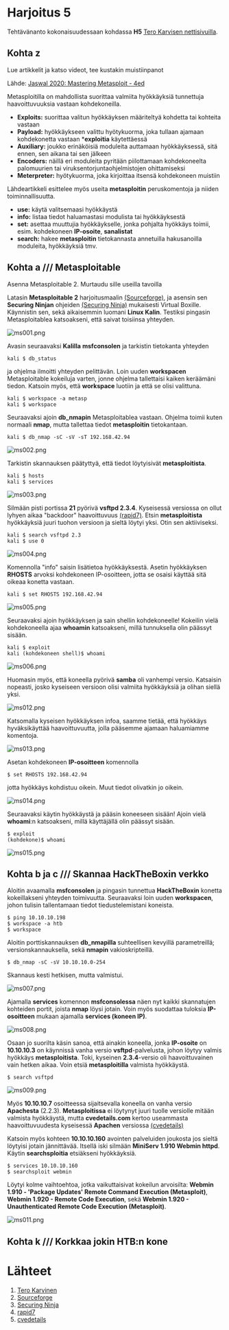 # Harjoitus 5

Tehtävänanto kokonaisuudessaan kohdassa **H5** [Tero Karvisen nettisivuilla](http://terokarvinen.com/2020/tunkeutumistestaus-kurssi-pentest-course-ict4tn027-3006-autumn-2020/).

## Kohta z

Lue artikkelit ja katso videot, tee kustakin muistiinpanot

Lähde: [Jaswal 2020: Mastering Metasploit - 4ed](https://www.oreilly.com/library/view/mastering-metasploit-/9781838980078/B15076_01_Final_ASB_ePub.xhtml#_idParaDest-30
)

Metasploitilla on mahdollista suorittaa valmiita hyökkäyksiä tunnettuja haavoittuvuuksia vastaan kohdekoneilla.

  * **Exploits:** suorittaa valitun hyökkäyksen määriteltyä kohdetta tai kohteita vastaan
  * **Payload:** hyökkäykseen valittu hyötykuorma, joka tullaan ajamaan kohdekonetta vastaan ***exploitia** käytettäessä
  * **Auxiliary:** joukko erinäköisiä moduleita auttamaan hyökkäyksessä, sitä ennen, sen aikana tai sen jälkeen
  * **Encoders:** näillä eri moduleita pyritään piilottamaan kohdekoneelta palomuurien tai viruksentorjuntaohjelmistojen ohittamiseksi
  * **Meterpreter:** hyötykuorma, joka kirjoittaa itsensä kohdekoneen muistiin

Lähdeartikkeli esittelee myös useita **metasploitin** peruskomentoja ja niiden toiminnallisuutta.

  * **use:** käytä valitsemaasi hyökkäystä
  * **info:** listaa tiedot haluamastasi modulista tai hyökkäyksestä
  * **set:** asettaa muuttujia hyökkäykselle, jonka pohjalta hyökkäys toimii, esim. kohdekoneen **IP-osoite**, **sanalistat**
  * **search:** hakee **metasploitin** tietokannasta annetuilla hakusanoilla moduleita, hyökkäyksiä tmv.


## Kohta a /// Metasploitable

Asenna Metasploitable 2. Murtaudu sille useilla tavoilla

Latasin **Metasploitable 2** harjoitusmaalin [(Sourceforge)](https://sourceforge.net/projects/metasploitable/), ja asensin sen **Securing Ninjan** ohjeiden [(Securing Ninja)](https://securingninja.com/how-to-install-metasploitable-in-virtualbox/) mukaisesti Virtual Boxille. Käynnistin sen, sekä aikaisemmin luomani **Linux Kalin**. Testiksi pingasin Metasploitablea katsoakseni, että saivat toisiinsa yhteyden.

![ms001.png](./kuvat/ms001.png)

Avasin seuraavaksi **Kalilla** **msfconsolen** ja tarkistin tietokanta yhteyden

    kali $ db_status

ja ohjelma ilmoitti yhteyden pelittävän. Loin uuden **workspacen** Metasploitable kokeiluja varten, jonne ohjelma tallettaisi kaiken keräämäni tiedon. Katsoin myös, että **workspace** luotiin ja että se olisi valittuna.

    kali $ workspace -a metasp
    kali $ workspace

Seuraavaksi ajoin **db_nmapin** Metasploitablea vastaan. Ohjelma toimii kuten normaali **nmap**, mutta tallettaa tiedot **metasploitin** tietokantaan.

    kali $ db_nmap -sC -sV -sT 192.168.42.94

![ms002.png](./kuvat/ms002.png)

Tarkistin skannauksen päätyttyä, että tiedot löytyisivät **metasploitista**.

    kali $ hosts
    kali $ services

![ms003.png](./kuvat/ms003.png)

Silmään pisti portissa **21** pyörivä **vsftpd 2.3.4**. Kyseisessä versiossa on ollut lyhyen aikaa "backdoor" haavoittuvuus [(rapid7)](https://www.rapid7.com/db/modules/exploit/unix/ftp/vsftpd_234_backdoor/). Etsin **metasploitista** hyökkäyksiä juuri tuohon versioon ja sieltä löytyi yksi. Otin sen aktiiviseksi.

    kali $ search vsftpd 2.3
    kali $ use 0

![ms004.png](./kuvat/ms004.png)

Komennolla "info" saisin lisätietoa hyökkäyksestä. Asetin hyökkäyksen **RHOSTS** arvoksi kohdekoneen IP-osoitteen, jotta se osaisi käyttää sitä oikeaa konetta vastaan.

    kali $ set RHOSTS 192.168.42.94

![ms005.png](./kuvat/ms005.png)

Seuraavaksi ajoin hyökkäyksen ja sain shellin kohdekoneelle! Kokeilin vielä kohdekoneella ajaa **whoamin** katsoakseni, millä tunnuksella olin päässyt sisään.

    kali $ exploit
    kali (kohdekoneen shell)$ whoami

![ms006.png](./kuvat/ms006.png)


Huomasin myös, että koneella pyörivä **samba** oli vanhempi versio. Katsaisin nopeasti, josko kyseiseen versioon olisi valmiita hyökkäyksiä ja olihan siellä yksi.

![ms012.png](./kuvat/ms012.png)

Katsomalla kyseisen hyökkäyksen infoa, saamme tietää, että hyökkäys hyväksikäyttää haavoittuvuutta, jolla pääsemme ajamaan haluamiamme komentoja.

![ms013.png](./kuvat/ms013.png)

Asetan kohdekoneen **IP-osoitteen** komennolla

    $ set RHOSTS 192.168.42.94

jotta hyökkäys kohdistuu oikein. Muut tiedot olivatkin jo oikein.

![ms014.png](./kuvat/ms014.png)

Seuraavaksi käytin hyökkäystä ja pääsin koneeseen sisään! Ajoin vielä **whoami**:n katsoakseni, millä käyttäjällä olin päässyt sisään.

    $ exploit
    (kohdekone)$ whoami

![ms015.png](./kuvat/ms015.png)

## Kohta b ja c /// Skannaa HackTheBoxin verkko

Aloitin avaamalla **msfconsolen** ja pingasin tunnettua **HackTheBoxin** konetta kokeillakseni yhteyden toimivuutta. Seuraavaksi loin uuden **workspacen**, johon tulisin tallentamaan tiedot tiedustelemistani koneista.

    $ ping 10.10.10.198
    $ workspace -a htb
    $ workspace

Aloitin porttiskannauksen **db_nmapilla** suhteellisen kevyillä parametreillä; versionskannauksella, sekä **nmapin** vakioskripteillä.

    $ db_nmap -sC -sV 10.10.10.0-254

Skannaus kesti hetkisen, mutta valmistui.

![ms007.png](./kuvat/ms007.png)

Ajamalla **services** komennon **msfconsolessa** näen nyt kaikki skannatujen kohteiden portit, joista **nmap** löysi jotain. Voin myös suodattaa tuloksia **IP-osoitteen** mukaan ajamalla **services (koneen IP)**.

![ms008.png](./kuvat/ms008.png)

Osaan jo suorilta käsin sanoa, että ainakin koneella, jonka **IP-osoite** on **10.10.10.3** on käynnissä vanha versio **vsftpd**-palvelusta, johon löytyy valmis hyökkäys **metasploitista**. Toki, kyseinen **2.3.4**-versio oli haavoittuvainen vain hetken aikaa. Voin etsiä **metasploitilla** valmista hyökkäystä.

    $ search vsftpd

![ms009.png](./kuvat/ms009.png)

Myös **10.10.10.7** osoitteessa sijaitsevalla koneella on vanha versio **Apachesta** (2.2.3). **Metasploitissa** ei löytynyt juuri tuolle versiolle mitään valmista hyökkäystä, mutta **cvedetails.com** kertoo useammasta haavoittuvuudesta kyseisessä **Apachen** versiossa [(cvedetails)](https://www.cvedetails.com/vulnerability-list/vendor_id-45/product_id-66/version_id-40007/Apache-Http-Server-2.2.3.html)

Katsoin myös kohteen **10.10.10.160** avointen palveluiden joukosta jos sieltä löytyisi jotain jännittävää. Itsellä iski silmään **MiniServ 1.910 Webmin httpd**. Käytin **searchsploitia** etsiäkseni hyökkäyksiä.

    $ services 10.10.10.160
    $ searchsploit webmin

Löytyi kolme vaihtoehtoa, jotka vaikuttaisivat kokeilun arvoisilta: 
**Webmin 1.910 - 'Package Updates' Remote Command Execution (Metasploit)**,
**Webmin 1.920 - Remote Code Execution**, sekä
**Webmin 1.920 - Unauthenticated Remote Code Execution (Metasploit)**.

![ms011.png](./kuvat/ms011.png)

## Kohta k /// Korkkaa jokin HTB:n kone

# Lähteet

1. [Tero Karvinen](http://terokarvinen.com/2020/tunkeutumistestaus-kurssi-pentest-course-ict4tn027-3006-autumn-2020/)
2. [Sourceforge](https://sourceforge.net/projects/metasploitable/)
3. [Securing Ninja](https://securingninja.com/how-to-install-metasploitable-in-virtualbox/)
4. [rapid7](https://www.rapid7.com/db/modules/exploit/unix/ftp/vsftpd_234_backdoor/)
5. [cvedetails](https://www.cvedetails.com/vulnerability-list/vendor_id-45/product_id-66/version_id-40007/Apache-Http-Server-2.2.3.html)

